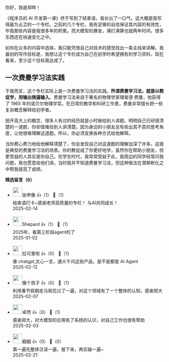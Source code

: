 你好，我是郑晔！

《程序员的 AI 开发第一课》终于写到了结束语，我长出了一口气。这大概是我写得最为忐忑的一个专栏。之前的几个专栏，我有足够的自信保证其内容的有效性，毕竟那些内容是我很多年的积累。而大模型的爆发，满打满算也就两年时间，很多东西还在快速变化之中。

如何在众多的内容中选择，我只能凭借自己对技术的感觉找出一条主线来讲解。我最初的写作目标是，我想让这个专栏成为自己在初学时希望拥有的学习资料，现在看来，至少这个目标我达成了。

## 一次费曼学习法实践

于我而言，这个专栏实际上是一次费曼学习法的实践。**所谓费曼学习法，就是以教促学，用输出倒逼输入**。费曼学习法来自于著名的物理学家理查德·费曼，他获得了 1965 年的诺贝尔物理学奖。在日常的教学和科研工作里，费曼非常擅长把一些复杂概念解释给初学者。

抛开高大上的概念，很多人有过的经历就是小时候给别人讲题。明明自己已经很清楚的一道题，你却很难给别人讲清楚。因为身边的小朋友总有些出其不意的思考角度，让他很难理解这道题。所以，你必须变换各种方式给他解释。

当你费心费力地给他解释清楚了，你会发现自己对这道题的理解加深了许多。这就是典型的费曼学习法的场景。你的教促成了你更好地学，虽然你在帮助小朋友，但更受益的人其实是你自己。在学生时代，我常常受益于此，我周边的同学经常问我问题，我也愿意给他们讲。当时我并不知道费曼学习法，但这种做法在潜移默化之中帮我提高了成绩。
<div><strong>精选留言（6）</strong></div><ul>
<li><img src="https://static001.geekbang.org/account/avatar/00/12/0a/a4/828a431f.jpg" width="30px"><span>张申傲</span> 👍（1） 💬（1）<div>结束语打卡~感谢老师高质量的专栏！
与AI共同成长！</div>2025-02-14</li><br/><li><img src="https://static001.geekbang.org/account/avatar/00/1b/c7/2d/9929cbb9.jpg" width="30px"><span>Shepard</span> 👍（1） 💬（1）<div>2025年，看第三阶段agent的了</div>2025-01-02</li><br/><li><img src="https://static001.geekbang.org/account/avatar/00/12/c5/d5/90ca8efe.jpg" width="30px"><span>拉可里啦</span> 👍（0） 💬（1）<div>像 chatgpt,文心一言，通义千问这些产品，是不是都是 AI Agent</div>2025-02-12</li><br/><li><img src="https://static001.geekbang.org/account/avatar/00/11/82/fa/42a2eb88.jpg" width="30px"><span>像个孩子</span> 👍（0） 💬（1）<div>利用春节假期走马观花过了一遍，对这个领域有了一个整体的认知，感谢郑大</div>2025-02-07</li><br/><li><img src="https://static001.geekbang.org/account/avatar/00/12/57/e5/0af7593f.jpg" width="30px"><span>卓然</span> 👍（0） 💬（1）<div>感谢郑大，对大模型的应用有了系统的认识，对自己工作也很有帮助</div>2025-02-03</li><br/><li><img src="https://static001.geekbang.org/account/avatar/00/0f/ff/29/ec75da4f.jpg" width="30px"><span>蝈蝈</span> 👍（0） 💬（0）<div>第一遍先整体泛读一遍，接下来，再实操一遍~</div>2025-02-21</li><br/>
</ul>